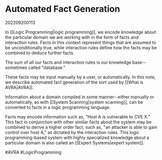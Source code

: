 # Automated Fact Generation
202209200113

In [[Logic Programming|logic programming]], we encode knowledge about the particular domain we are working with in the form of facts and interaction rules. Facts in this context represent things that are assumed to be unconditionally true, while interaction rules define how the facts may be combined to deduce further facts.

The sum of all our facts and interaction rules is our knowledge base--sometimes called "database."

These facts may be input manually by a user, or automatically. In this note, we describe automated fact generation of the sort used by [[What is AVRA|AVRA]].

Information about a domain compiled in some manner--either manually or automatically, as with [[System Scanning|system scanning]], can be converted to facts in a logic programming language.

Facts may encode information such as, "Host A is vulnerable to CVE X." This fact in conjunction with other similar facts about the system may be combined to derive a higher order fact, such as, "an attacker is able to gain control over host A," as dictated by the interaction rules. This logic programming-based system with highly specialized knowledge about a particular domain is also called an [[Expert Systems|expert system]].

#AVRA 
#LogicProgramming 